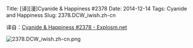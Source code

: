 Title: [译][漫]Cyanide & Happiness #2378
Date: 2014-12-14
Tags: Cyanide and Happiness
Slug: 2378.DCW_iwish.zh-cn

译自：[Cyanide & Happiness #2378 - Explosm.net](http://explosm.net/comics/2378/)


![2378.DCW_iwish.zh-cn.png](/static/images/comics/2378.DCW_iwish.zh-cn.png)
